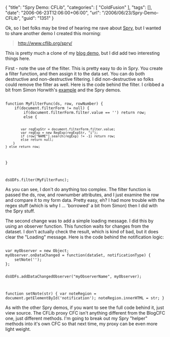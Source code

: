 {
	"title": "Spry Demo: CFLib",
	"categories": [
		"ColdFusion"
	],
	"tags": [],
	"date": "2006-06-23T12:06:00+06:00",
	"url": "/2006/06/23/Spry-Demo-CFLib",
	"guid": "1351"
}

Ok, so I bet folks may be tired of hearing me rave about <a href="http://labs.adobe.com/technologies/spry/">Spry</a>, but I wanted to share another demo I created this morning:

<blockquote>
<a href="http://www.cflib.org/spry/">http://www.cflib.org/spry/</a>
</blockquote>

This is pretty much a clone of my <a href="http://ray.camdenfamily.com/spry/blog3.cfm">blog demo</a>, but I did add two interesting things here.

First - note the use of the filter. This is pretty easy to do in Spry. You create a filter function, and then assign it to the data set. You can do both destructive and non-destructive filtering. I did non-destructive so folks could remove the filter as well. Here is the code behind the filter. I cribbed a bit from Simon Horwith's <a href="http://www.aboutweb.com/jobs.cfm">example</a> and the Spry demos. 

<code>
function MyFilterFunc(ds, row, rowNumber) {
	if(document.filterForm != null) {
		if(document.filterForm.filter.value == '') return row;
		else {
			
			var regExpStr = document.filterForm.filter.value;				
			var regExp = new RegExp(regExpStr, "i");
			if (row["NAME"].search(regExp) != -1) return row;                   	
			else return null;
		}
	} else return row;
}

dsUDFs.filter(MyFilterFunc);
</code>

As you can see, I don't do anything too complex. The filter function is passed the ds, row, and rownumber attributes, and I just examine the row and compare it to my form data. Pretty easy, eh? I had more trouble with the regex stuff (which is why I ... 'borrowed' a bit from Simon) then I did with the Spry stuff. 

The second change was to add a simple loading message. I did this by using an observer function. This function waits for changes from the dataset. I don't actually check the result, which is kind of bad, but it does clear the "Loading" message. Here is the code behind the notification logic:

<code>
var myObserver = new Object;
myObserver.onDataChanged = function(dataSet, notificationType) {
	setNote('');
};

dsUDFs.addDataChangedObserver("myObserverName", myObserver);

function setNote(str) {
	var noteRegion = document.getElementById('notification');
	noteRegion.innerHTML = str;	
}
</code>

As with the other Spry demos, if you want to see the full code behind it, just view source. The CFLib proxy CFC isn't anything different from the BlogCFC one, just different methods. I'm going to break out my Spry "helper" methods into it's own CFC so that next time, my proxy can be even more light weight.